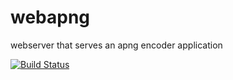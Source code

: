 # webapng
webserver that serves an apng encoder application

[![Build Status](https://travis-ci.org/joshuapohan/webapng.svg?branch=master)](https://travis-ci.org/joshuapohan/webapng)

